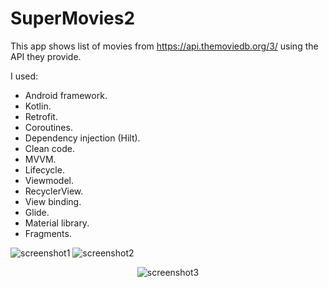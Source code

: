 # SuperMovies2

This app shows list of movies from https://api.themoviedb.org/3/ using
the API they provide.

I used:

* Android framework.
* Kotlin.
* Retrofit.
* Coroutines.
* Dependency injection (Hilt).
* Clean code.
* MVVM.
* Lifecycle.
* Viewmodel.
* RecyclerView.
* View binding.
* Glide.
* Material library.
* Fragments.


![screenshot1](../screenshots/supermovies2-1.png "MyPomodoroApp screenshot")  ![screenshot2](../screenshots/supermovies2-2.png "MyPomodoroApp screenshot2")
<p align="center" width="100%">
    <img src="../screenshots/supermovies2-3.png" alt="screenshot3">
</p>

